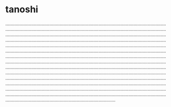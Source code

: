 # tanoshi
.............................................................................................................................................................................................................................................................................................................................................................................................................................................................................................................................................................................................................................................................................................................................................................................................................................................................................................................................................................................................................................................................................................................................................................................................................................................................................................................................................................................................................................................................................................................................................................................................................................................................................................................................................................................................................................................................................................